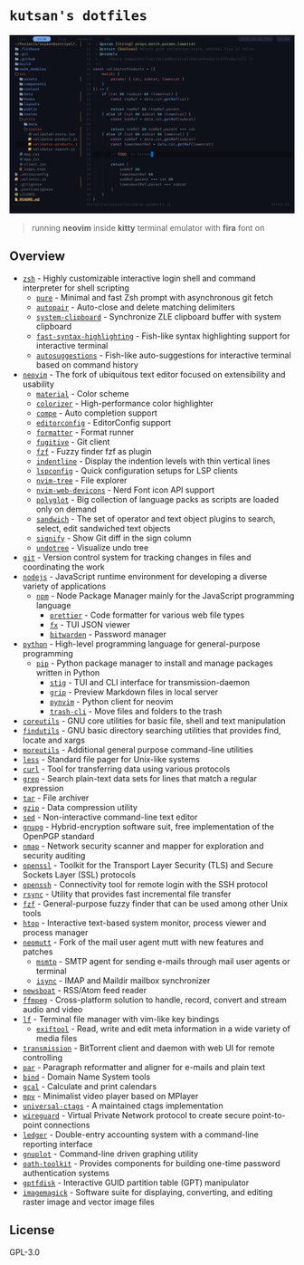 # `kutsan's dotfiles`

![screenshot](https://raw.githubusercontent.com/kutsan/dotfiles/master/.github/screenshot.png)

> running **neovim** inside **kitty** terminal emulator with **fira** font on

## Overview

- [`zsh`](https://github.com/zsh-users/zsh) - Highly customizable interactive login shell and command interpreter for shell scripting
  - [`pure`](https://github.com/kutsan/pure) - Minimal and fast Zsh prompt with asynchronous git fetch
  - [`autopair`](https://github.com/hlissner/zsh-autopair) - Auto-close and delete matching delimiters
  - [`system-clipboard`](https://github.com/kutsan/zsh-system-clipboard) - Synchronize ZLE clipboard buffer with system clipboard
  - [`fast-syntax-highlighting`](https://github.com/zdharma/fast-syntax-highlighting) - Fish-like syntax highlighting support for interactive terminal
  - [`autosuggestions`](https://github.com/zsh-users/zsh-autosuggestions) - Fish-like auto-suggestions for interactive terminal based on command history
- [`neovim`](https://github.com/neovim/neovim) - The fork of ubiquitous text editor focused on extensibility and usability
  - [`material`](https://github.com/kaicataldo/material.vim) - Color scheme
  - [`colorizer`](https://github.com/norcalli/nvim-colorizer.lua) - High-performance color highlighter
  - [`compe`](https://github.com/hrsh7th/nvim-compe/) - Auto completion support
  - [`editorconfig`](https://github.com/editorconfig/editorconfig-vim) - EditorConfig support
  - [`formatter`](https://github.com/mhartington/formatter.nvim) - Format runner
  - [`fugitive`](https://github.com/tpope/vim-fugitive) - Git client
  - [`fzf`](https://github.com/junegunn/fzf.vim) - Fuzzy finder fzf as plugin
  - [`indentline`](https://github.com/Yggdroot/indentLine) - Display the indention levels with thin vertical lines
  - [`lspconfig`](https://github.com/neovim/nvim-lspconfig) - Quick configuration setups for LSP clients
  - [`nvim-tree`](https://github.com/kyazdani42/nvim-tree.lua) - File explorer
  - [`nvim-web-devicons`](https://github.com/kyazdani42/nvim-web-devicons) - Nerd Font icon API support
  - [`polyglot`](https://github.com/sheerun/vim-polyglot) - Big collection of language packs as scripts are loaded only on demand
  - [`sandwich`](https://github.com/machakann/vim-sandwich) - The set of operator and text object plugins to search, select, edit sandwiched text objects
  - [`signify`](https://github.com/mhinz/vim-signify) - Show Git diff in the sign column
  - [`undotree`](https://github.com/mbbill/undotree) - Visualize undo tree
- [`git`](https://git-scm.com) - Version control system for tracking changes in files and coordinating the work
- [`nodejs`](https://nodejs.org) - JavaScript runtime environment for developing a diverse variety of applications
  - [`npm`](https://www.npmjs.com) - Node Package Manager mainly for the JavaScript programming language
    - [`prettier`](https://github.com/prettier/prettier) - Code formatter for various web file types
    - [`fx`](https://github.com/antonmedv/fx) - TUI JSON viewer
    - [`bitwarden`](https://github.com/bitwarden/cli) - Password manager
- [`python`](https://www.python.org) - High-level programming language for general-purpose programming
  - [`pip`](https://pypi.org) - Python package manager to install and manage packages written in Python
    - [`stig`](https://github.com/rndusr/stig) - TUI and CLI interface for transmission-daemon
    - [`grip`](https://github.com/joeyespo/grip) - Preview Markdown files in local server
    - [`pynvim`](https://github.com/neovim/pynvim) - Python client for neovim
    - [`trash-cli`](https://github.com/andreafrancia/trash-cli) - Move files and folders to the trash
- [`coreutils`](https://www.gnu.org/software/coreutils/coreutils.html) - GNU core utilities for basic file, shell and text manipulation
- [`findutils`](https://www.gnu.org/software/findutils) - GNU basic directory searching utilities that provides find, locate and xargs
- [`moreutils`](https://joeyh.name/code/moreutils) - Additional general purpose command-line utilities
- [`less`](http://www.greenwoodsoftware.com/less) - Standard file pager for Unix-like systems
- [`curl`](https://github.com/curl/curl) - Tool for transferring data using various protocols
- [`grep`](https://www.gnu.org/software/grep) - Search plain-text data sets for lines that match a regular expression
- [`tar`](https://www.gnu.org/software/tar) - File archiver
- [`gzip`](https://www.gnu.org/software/gzip) - Data compression utility
- [`sed`](https://www.gnu.org/software/sed) - Non-interactive command-line text editor
- [`gnupg`](https://www.gnupg.org) - Hybrid-encryption software suit, free implementation of the OpenPGP standard
- [`nmap`](https://github.com/nmap/nmap) - Network security scanner and mapper for exploration and security auditing
- [`openssl`](https://github.com/openssl/openssl) - Toolkit for the Transport Layer Security (TLS) and Secure Sockets Layer (SSL) protocols
- [`openssh`](https://www.openssh.com) - Connectivity tool for remote login with the SSH protocol
- [`rsync`](https://rsync.samba.org) - Utility that provides fast incremental file transfer
- [`fzf`](https://github.com/junegunn/fzf) - General-purpose fuzzy finder that can be used among other Unix tools
- [`htop`](https://github.com/hishamhm/htop) - Interactive text-based system monitor, process viewer and process manager
- [`neomutt`](https://github.com/neomutt/neomutt) - Fork of the mail user agent mutt with new features and patches
  - [`msmtp`](http://msmtp.sourceforge.net) - SMTP agent for sending e-mails through mail user agents or terminal
  - [`isync`](https://isync.sourceforge.io) - IMAP and Maildir mailbox synchronizer
- [`newsboat`](https://github.com/newsboat/newsboat) - RSS/Atom feed reader
- [`ffmpeg`](https://github.com/FFmpeg/FFmpeg) - Cross-platform solution to handle, record, convert and stream audio and video
- [`lf`](https://github.com/gokcehan/lf) - Terminal file manager with vim-like key bindings
  - [`exiftool`](http://www.sno.phy.queensu.ca/~phil/exiftool) - Read, write and edit meta information in a wide variety of media files
- [`transmission`](https://github.com/transmission/transmission) - BitTorrent client and daemon with web UI for remote controlling
- [`par`](https://github.com/sergi/par) - Paragraph reformatter and aligner for e-mails and plain text
- [`bind`](https://source.isc.org/cgi-bin/gitweb.cgi) - Domain Name System tools
- [`gcal`](https://www.gnu.org/software/gcal) - Calculate and print calendars
- [`mpv`](https://github.com/mpv-player/mpv) - Minimalist video player based on MPlayer
- [`universal-ctags`](https://github.com/universal-ctags/ctags) - A maintained ctags implementation
- [`wireguard`](https://github.com/WireGuard/wireguard-go) - Virtual Private Network protocol to create secure point-to-point connections
- [`ledger`](https://github.com/ledger/ledger) - Double-entry accounting system with a command-line reporting interface
- [`gnuplot`](https://github.com/gnuplot/gnuplot) - Command-line driven graphing utility
- [`oath-toolkit`](https://www.nongnu.org/oath-toolkit) - Provides components for building one-time password authentication systems
- [`gptfdisk`](https://www.rodsbooks.com/gdisk) - Interactive GUID partition table (GPT) manipulator
- [`imagemagick`](https://imagemagick.org) - Software suite for displaying, converting, and editing raster image and vector image files

## License

GPL-3.0

